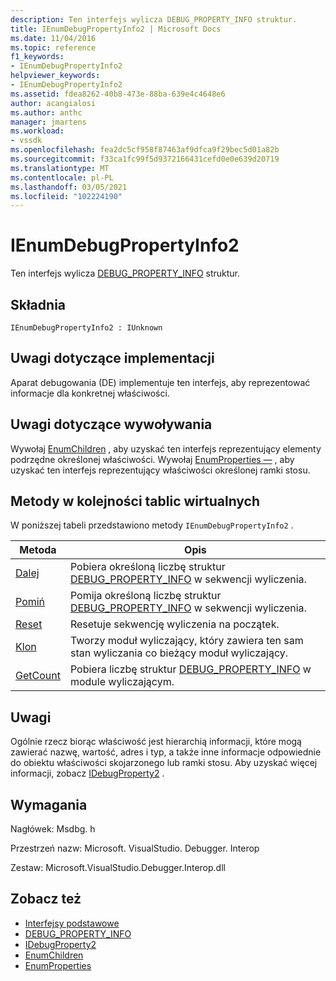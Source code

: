 ```yaml
---
description: Ten interfejs wylicza DEBUG_PROPERTY_INFO struktur.
title: IEnumDebugPropertyInfo2 | Microsoft Docs
ms.date: 11/04/2016
ms.topic: reference
f1_keywords:
- IEnumDebugPropertyInfo2
helpviewer_keywords:
- IEnumDebugPropertyInfo2
ms.assetid: fdea8262-40b8-473e-88ba-639e4c4648e6
author: acangialosi
ms.author: anthc
manager: jmartens
ms.workload:
- vssdk
ms.openlocfilehash: fea2dc5cf958f87463af9dfca9f29bec5d01a82b
ms.sourcegitcommit: f33ca1fc99f5d9372166431cefd0e0e639d20719
ms.translationtype: MT
ms.contentlocale: pl-PL
ms.lasthandoff: 03/05/2021
ms.locfileid: "102224190"
---
```

# <a name="ienumdebugpropertyinfo2"></a>IEnumDebugPropertyInfo2
Ten interfejs wylicza [DEBUG_PROPERTY_INFO](../../../extensibility/debugger/reference/debug-property-info.md) struktur.

## <a name="syntax"></a>Składnia

```
IEnumDebugPropertyInfo2 : IUnknown
```

## <a name="notes-for-implementers"></a>Uwagi dotyczące implementacji
 Aparat debugowania (DE) implementuje ten interfejs, aby reprezentować informacje dla konkretnej właściwości.

## <a name="notes-for-callers"></a>Uwagi dotyczące wywoływania
 Wywołaj [EnumChildren](../../../extensibility/debugger/reference/idebugproperty2-enumchildren.md) , aby uzyskać ten interfejs reprezentujący elementy podrzędne określonej właściwości. Wywołaj [EnumProperties —](../../../extensibility/debugger/reference/idebugstackframe2-enumproperties.md) , aby uzyskać ten interfejs reprezentujący właściwości określonej ramki stosu.

## <a name="methods-in-vtable-order"></a>Metody w kolejności tablic wirtualnych
 W poniższej tabeli przedstawiono metody `IEnumDebugPropertyInfo2` .

|Metoda|Opis|
|------------|-----------------|
|[Dalej](../../../extensibility/debugger/reference/ienumdebugpropertyinfo2-next.md)|Pobiera określoną liczbę struktur [DEBUG_PROPERTY_INFO](../../../extensibility/debugger/reference/debug-property-info.md) w sekwencji wyliczenia.|
|[Pomiń](../../../extensibility/debugger/reference/ienumdebugpropertyinfo2-skip.md)|Pomija określoną liczbę struktur [DEBUG_PROPERTY_INFO](../../../extensibility/debugger/reference/debug-property-info.md) w sekwencji wyliczenia.|
|[Reset](../../../extensibility/debugger/reference/ienumdebugpropertyinfo2-reset.md)|Resetuje sekwencję wyliczenia na początek.|
|[Klon](../../../extensibility/debugger/reference/ienumdebugpropertyinfo2-clone.md)|Tworzy moduł wyliczający, który zawiera ten sam stan wyliczania co bieżący moduł wyliczający.|
|[GetCount](../../../extensibility/debugger/reference/ienumdebugpropertyinfo2-getcount.md)|Pobiera liczbę struktur [DEBUG_PROPERTY_INFO](../../../extensibility/debugger/reference/debug-property-info.md) w module wyliczającym.|

## <a name="remarks"></a>Uwagi
 Ogólnie rzecz biorąc właściwość jest hierarchią informacji, które mogą zawierać nazwę, wartość, adres i typ, a także inne informacje odpowiednie do obiektu właściwości skojarzonego lub ramki stosu. Aby uzyskać więcej informacji, zobacz [IDebugProperty2](../../../extensibility/debugger/reference/idebugproperty2.md) .

## <a name="requirements"></a>Wymagania
 Nagłówek: Msdbg. h

 Przestrzeń nazw: Microsoft. VisualStudio. Debugger. Interop

 Zestaw: Microsoft.VisualStudio.Debugger.Interop.dll

## <a name="see-also"></a>Zobacz też
- [Interfejsy podstawowe](../../../extensibility/debugger/reference/core-interfaces.md)
- [DEBUG_PROPERTY_INFO](../../../extensibility/debugger/reference/debug-property-info.md)
- [IDebugProperty2](../../../extensibility/debugger/reference/idebugproperty2.md)
- [EnumChildren](../../../extensibility/debugger/reference/idebugproperty2-enumchildren.md)
- [EnumProperties](../../../extensibility/debugger/reference/idebugstackframe2-enumproperties.md)
